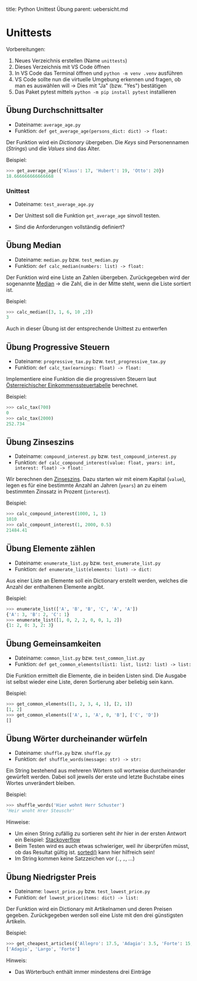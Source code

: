title: Python Unittest Übung
parent: uebersicht.md

# Unittests

Vorbereitungen:

1. Neues Verzeichnis erstellen (Name `unittests`)
1. Dieses Verzeichnis mit VS Code öffnen
1. In VS Code das Terminal öffnen und `python -m venv .venv` ausführen
1. VS Code sollte nun die virtuelle Umgebung erkennen und fragen, ob man es auswählen will -> Dies mit "Ja" (bzw. "Yes") bestätigen
1. Das Paket pytest mittels `python -m pip install pytest` installieren

## Übung Durchschnittsalter
* Dateiname: `average_age.py`
* Funktion: `def get_average_age(persons_dict: dict) -> float:`

Der Funktion wird ein *Dictionary* übergeben. Die *Keys* sind Personennamen (*Strings*) und die *Values* sind das Alter.

Beispiel:

```python
>>> get_average_age({'Klaus': 17, 'Hubert': 19, 'Otto': 20})
18.666666666666668
```

### Unittest
* Dateiname: `test_average_age.py`

* Der Unittest soll die Funktion `get_average_age` sinvoll testen.
* Sind die Anforderungen vollständig definiert?

## Übung Median
* Dateiname: `median.py` bzw. `test_median.py`
* Funktion: `def calc_median(numbers: list) -> float:`

Der Funktion wird eine Liste an Zahlen übergeben. Zurückgegeben wird der sogenannte [Median](https://de.wikipedia.org/wiki/Median) -> die Zahl, die in der Mitte steht, wenn die Liste sortiert ist.

Beispiel:

```python
>>> calc_median([3, 1, 6, 10 ,2])
3
```

Auch in dieser Übung ist der entsprechende Unittest zu entwerfen

## Übung Progressive Steuern
* Dateiname: `progressive_tax.py` bzw. `test_progressive_tax.py`
* Funktion: `def calc_tax(earnings: float) -> float:`

Implementiere eine Funktion die die progressiven Steuern laut [Österreichischer Einkommenssteuertabelle](https://www.finanz.at/steuern/lohnsteuertabelle/) berechnet.

Beispiel:

```python
>>> calc_tax(700)
0
>>> calc_tax(2000)
252.734
```

## Übung Zinseszins
* Dateiname: `compound_interest.py` bzw. `test_compound_interest.py`
* Funktion: `def calc_compound_interest(value: float, years: int, interest: float) -> float:`

Wir berechnen den [Zinseszins](https://de.wikipedia.org/wiki/Zinseszins). Dazu starten wir mit einem Kapital (`value`), legen es für eine bestimmte Anzahl an Jahren (`years`) an zu einem bestimmten Zinssatz in Prozent (`interest`).

Beispiel:

```python
>>> calc_compound_interest(1000, 1, 1)
1010
>>> calc_compount_interest(1, 2000, 0.5)
21484.41
```

## Übung Elemente zählen
* Dateiname: `enumerate_list.py` bzw. `test_enumerate_list.py`
* Funktion: `def enumerate_list(elements: list) -> dict:`

Aus einer Liste an Elemente soll ein Dictionary erstellt werden, welches die Anzahl der enthaltenen Elemente angibt.

Beispiel:

```python
>>> enumerate_list(['A', 'B', 'B', 'C', 'A', 'A'])
{'A': 3, 'B': 2, 'C': 1}
>>> enumerate_list([1, 0, 2, 2, 0, 0, 1, 2])
{1: 2, 0: 3, 2: 3}
```

## Übung Gemeinsamkeiten
* Dateiname: `common_list.py` bzw. `test_common_list.py`
* Funktion: `def get_common_elements(list1: list, list2: list) -> list:`

Die Funktion ermittelt die Elemente, die in beiden Listen sind. Die Ausgabe ist selbst wieder
eine Liste, deren Sortierung aber beliebig sein kann.

Beispiel:

```python
>>> get_common_elements([1, 2, 3, 4, 1], [2, 1])
[1, 2]
>>> get_common_elements(['A', 1, 'A', 0, 'B'], ['C', 'D'])
[]
```

## Übung Wörter durcheinander würfeln
* Dateiname: `shuffle.py` bzw. `shuffle.py`
* Funktion: `def shuffle_words(message: str) -> str:`

Ein String bestehend aus mehreren Wörtern soll wortweise durcheinander gewürfelt werden. Dabei
soll jeweils der erste und letzte Buchstabe eines Wortes unverändert bleiben.

Beispiel:

```python
>>> shuffle_words('Hier wohnt Herr Schuster')
'Heir wnoht Hrer Steuschr'
```

Hinweise:

* Um einen String zufällig zu sortieren seht ihr hier in der ersten Antwort ein Beispiel: [Stackoverflow](https://stackoverflow.com/a/2668366/166605)
* Beim Testen wird es auch etwas schwieriger, weil ihr überprüfen müsst, ob das Resultat gültig ist. [sorted()](https://docs.python.org/3/library/functions.html#sorted) kann hier hilfreich sein!
* Im String kommen keine Satzzeichen vor (`.`, `,`, ...)

## Übung Niedrigster Preis
* Dateiname: `lowest_price.py` bzw. `test_lowest_price.py`
* Funktion: `def lowest_price(items: dict) -> list:`

Der Funktion wird ein Dictionary mit Artikelnamen und deren Preisen gegeben. Zurückgegeben werden soll eine Liste mit den drei günstigsten Artikeln.

Beispiel:

```python
>>> get_cheapest_articles({'Allegro': 17.5, 'Adagio': 3.5, 'Forte': 15, 'Largo': 5, 'Legato': 18})
['Adagio', 'Largo', 'Forte']
```

Hinweis:

* Das Wörterbuch enthält immer mindestens drei Einträge
